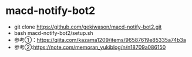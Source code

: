 # macd-notify-bot2
- git clone https://github.com/gekiwason/macd-notify-bot2.git
- bash macd-notify-bot2/setup.sh
- 参考①：https://qiita.com/kazama1209/items/96587619e85335a74b3a
- 参考②:https://note.com/memoran_yukiblog/n/n18709a086150
